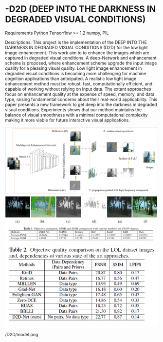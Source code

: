 # -D2D (DEEP INTO THE DARKNESS IN DEGRADED VISUAL CONDITIONS)
Requirements Python Tensorflow >= 1.2 numpy, PIL

Descriptions: This project is the implementation of the DEEP INTO THE DARKNESS IN DEGRADED VISUAL CONDITIONS (D2D) for the low light image enhancement.  This work aim to to enhance the images which are captured in degraded visual conditions. A deep-Network and enhancement scheme is proposed, where enhancement scheme upgrade the input image quality for a pleasing visual quality.  Low light image enhancement in degraded visual conditions is becoming more challenging for machine cognition applications than anticipated. A realistic low light image enhancement method must be robust, fast, computationally efficient, and capable of working without relying on input data. The extant approaches focus on enhancement quality at the expense of speed, memory, and data type, raising fundamental concerns about their real-world applicability. This paper presents a new framework to get deep into the darkness in degraded visual conditions. Experiments shows that our method maintains the balance of visual smoothness with a minimal computational complexity making it more viable for future interactive visual applications.

<img src="https://github.com/imrizvankhan/-D2D/blob/main/D2D/Network.png">
<img src="https://github.com/imrizvankhan/-D2D/blob/main/D2D/tree%20expl.png">
<img src="https://github.com/imrizvankhan/-D2D/blob/main/D2D/tab%201.png">
<img src="https://github.com/imrizvankhan/-D2D/blob/main/D2D/tab%202.png">



/D2D/model.png
